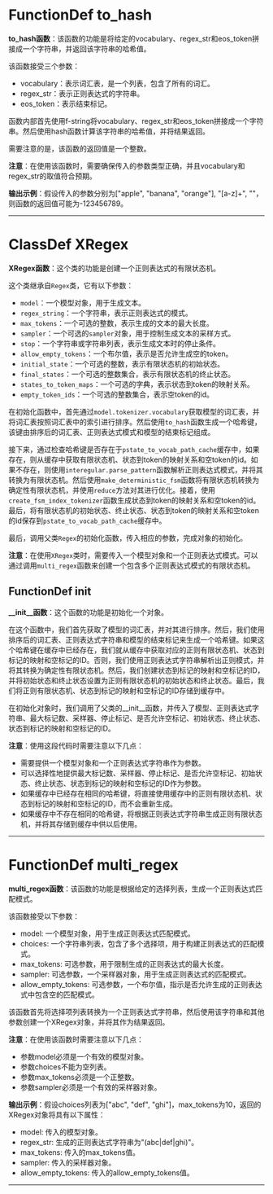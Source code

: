 # FunctionDef to_hash
**to_hash函数**：该函数的功能是将给定的vocabulary、regex_str和eos_token拼接成一个字符串，并返回该字符串的哈希值。

该函数接受三个参数：
- vocabulary：表示词汇表，是一个列表，包含了所有的词汇。
- regex_str：表示正则表达式的字符串。
- eos_token：表示结束标记。

函数内部首先使用f-string将vocabulary、regex_str和eos_token拼接成一个字符串。然后使用hash函数计算该字符串的哈希值，并将结果返回。

需要注意的是，该函数的返回值是一个整数。

**注意**：在使用该函数时，需要确保传入的参数类型正确，并且vocabulary和regex_str的取值符合预期。

**输出示例**：假设传入的参数分别为["apple", "banana", "orange"], "[a-z]+", "<eos>"，则函数的返回值可能为-123456789。
***
# ClassDef XRegex
**XRegex函数**：这个类的功能是创建一个正则表达式的有限状态机。

这个类继承自`Regex`类，它有以下参数：
- `model`：一个模型对象，用于生成文本。
- `regex_string`：一个字符串，表示正则表达式的模式。
- `max_tokens`：一个可选的整数，表示生成的文本的最大长度。
- `sampler`：一个可选的`sampler`对象，用于控制生成文本的采样方式。
- `stop`：一个字符串或字符串列表，表示生成文本时的停止条件。
- `allow_empty_tokens`：一个布尔值，表示是否允许生成空的token。
- `initial_state`：一个可选的整数，表示有限状态机的初始状态。
- `final_states`：一个可选的整数集合，表示有限状态机的终止状态。
- `states_to_token_maps`：一个可选的字典，表示状态到token的映射关系。
- `empty_token_ids`：一个可选的整数集合，表示空token的id。

在初始化函数中，首先通过`model.tokenizer.vocabulary`获取模型的词汇表，并将词汇表按照词汇表中的索引进行排序。然后使用`to_hash`函数生成一个哈希键，该键由排序后的词汇表、正则表达式模式和模型的结束标记组成。

接下来，通过检查哈希键是否存在于`pstate_to_vocab_path_cache`缓存中，如果存在，则从缓存中获取有限状态机、状态到token的映射关系和空token的id。如果不存在，则使用`interegular.parse_pattern`函数解析正则表达式模式，并将其转换为有限状态机。然后使用`make_deterministic_fsm`函数将有限状态机转换为确定性有限状态机，并使用`reduce`方法对其进行优化。接着，使用`create_fsm_index_tokenizer`函数生成状态到token的映射关系和空token的id。最后，将有限状态机的初始状态、终止状态、状态到token的映射关系和空token的id保存到`pstate_to_vocab_path_cache`缓存中。

最后，调用父类`Regex`的初始化函数，传入相应的参数，完成对象的初始化。

**注意**：在使用`XRegex`类时，需要传入一个模型对象和一个正则表达式模式。可以通过调用`multi_regex`函数来创建一个包含多个正则表达式模式的有限状态机。
## FunctionDef __init__
**__init__函数**：这个函数的功能是初始化一个对象。

在这个函数中，我们首先获取了模型的词汇表，并对其进行排序。然后，我们使用排序后的词汇表、正则表达式字符串和模型的结束标记来生成一个哈希键。如果这个哈希键在缓存中已经存在，我们就从缓存中获取对应的正则有限状态机、状态到标记的映射和空标记的ID。否则，我们使用正则表达式字符串解析出正则模式，并将其转换为确定性有限状态机。然后，我们创建状态到标记的映射和空标记的ID，并将初始状态和终止状态设置为正则有限状态机的初始状态和终止状态。最后，我们将正则有限状态机、状态到标记的映射和空标记的ID存储到缓存中。

在初始化对象时，我们调用了父类的__init__函数，并传入了模型、正则表达式字符串、最大标记数、采样器、停止标记、是否允许空标记、初始状态、终止状态、状态到标记的映射和空标记的ID。

**注意**：使用这段代码时需要注意以下几点：
- 需要提供一个模型对象和一个正则表达式字符串作为参数。
- 可以选择性地提供最大标记数、采样器、停止标记、是否允许空标记、初始状态、终止状态、状态到标记的映射和空标记的ID作为参数。
- 如果缓存中已经存在相同的哈希键，将直接使用缓存中的正则有限状态机、状态到标记的映射和空标记的ID，而不会重新生成。
- 如果缓存中不存在相同的哈希键，将根据正则表达式字符串生成正则有限状态机，并将其存储到缓存中供以后使用。
***
# FunctionDef multi_regex
**multi_regex函数**：该函数的功能是根据给定的选择列表，生成一个正则表达式匹配模式。

该函数接受以下参数：
- model: 一个模型对象，用于生成正则表达式匹配模式。
- choices: 一个字符串列表，包含了多个选择项，用于构建正则表达式的匹配模式。
- max_tokens: 可选参数，用于限制生成的正则表达式的最大长度。
- sampler: 可选参数，一个采样器对象，用于生成正则表达式的匹配模式。
- allow_empty_tokens: 可选参数，一个布尔值，指示是否允许生成的正则表达式中包含空的匹配模式。

该函数首先将选择项列表转换为一个正则表达式字符串，然后使用该字符串和其他参数创建一个XRegex对象，并将其作为结果返回。

**注意**：在使用该函数时需要注意以下几点：
- 参数model必须是一个有效的模型对象。
- 参数choices不能为空列表。
- 参数max_tokens必须是一个正整数。
- 参数sampler必须是一个有效的采样器对象。

**输出示例**：假设choices列表为["abc", "def", "ghi"]，max_tokens为10，返回的XRegex对象将具有以下属性：
- model: 传入的模型对象。
- regex_str: 生成的正则表达式字符串为"(abc|def|ghi)"。
- max_tokens: 传入的max_tokens值。
- sampler: 传入的采样器对象。
- allow_empty_tokens: 传入的allow_empty_tokens值。
***
